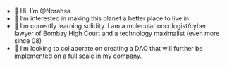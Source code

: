 - 👋 Hi, I’m @Norahsa
- 👀 I’m interested in making this planet a better place to live in.
- 🌱 I’m currently learning solidity. I am a molecular oncologist/cyber lawyer of Bombay High Court and a technology maximalist (even more since 08)
- 💞️ I’m looking to collaborate on creating a DAO that will further be implemented on a full scale in my company. 


<!---
Norahsa/Norahsa is a ✨ special ✨ repository because its `README.md` (this file) appears on your GitHub profile.
You can click the Preview link to take a look at your changes.
--->
